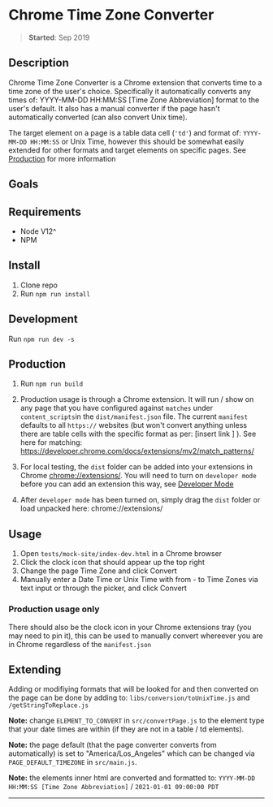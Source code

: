 # Chrome Time Zone Converter

> **Started**: Sep 2019

## Description

Chrome Time Zone Converter is a Chrome extension that converts time to a time zone of the user's choice. Specifically it automatically converts any times of: YYYY-MM-DD HH:MM:SS [Time Zone Abbreviation] format to the user's default. It also has a manual converter if the page hasn't automatically converted (can also convert Unix time).

The target element on a page is a table data cell (`'td'`) and format of: `YYYY-MM-DD HH:MM:SS` or Unix Time, however this should be somewhat easily extended for other formats and target elements on specific pages. See [Production](https://github.com/richardaspinall/chrome-timezone-converter#production) for more information

## Goals

## Requirements

- Node V12^
- NPM

## Install

1. Clone repo
2. Run `npm run install`

## Development

Run `npm run dev -s`

## Production

1. Run `npm run build`

2. Production usage is through a Chrome extension. It will run / show on any page that you have configured against `matches` under `content_scripts`in the `dist/manifest.json` file. The current `manifest` defaults to all `https://` websites (but won't convert anything unless there are table cells with the specific format as per: [insert link ] ). See here for matching: https://developer.chrome.com/docs/extensions/mv2/match_patterns/

3. For local testing, the `dist` folder can be added into your extensions in Chrome [chrome://extensions/](chrome://extensions/). You will need to turn on `developer mode` before you can add an extension this way, see [Developer Mode](https://developer.chrome.com/docs/extensions/mv3/faq/#:~:text=You%20can%20start%20by%20turning,right%2Dhand%20corner%20is%20checked)

4. After `developer mode` has been turned on, simply drag the `dist` folder or load unpacked here: chrome://extensions/

## Usage

1. Open `tests/mock-site/index-dev.html` in a Chrome browser
2. Click the clock icon that should appear up the top right
3. Change the page Time Zone and click Convert
4. Manually enter a Date Time or Unix Time with from - to Time Zones via text input or through the picker, and click Convert

### Production usage only

There should also be the clock icon in your Chrome extensions tray (you may need to pin it), this can be used to manually convert whereever you are in Chrome regardless of the `manifest.json`

## Extending

Adding or modifiying formats that will be looked for and then converted on the page can be done by adding to: `libs/conversion/toUnixTime.js` and `/getStringToReplace.js`

**Note:** change `ELEMENT_TO_CONVERT` in `src/convertPage.js` to the element type that your date times are within (if they are not in a table / td elements).

**Note:** the page default (that the page converter converts from automatically) is set to "America/Los_Angeles" which can be changed via `PAGE_DEFAULT_TIMEZONE` in `src/main.js`.

**Note:** the elements inner html are converted and formatted to: `YYYY-MM-DD HH:MM:SS [Time Zone Abbreviation]` / `2021-01-01 09:00:00 PDT`

---
